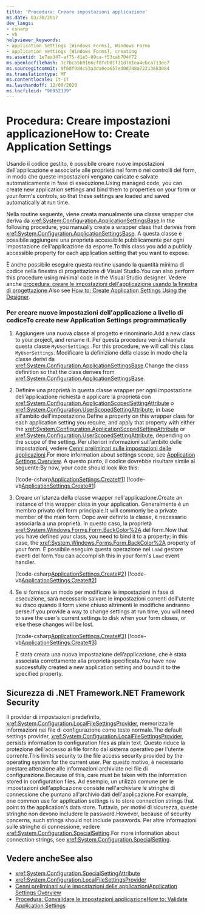 ```yaml
---
title: 'Procedura: Creare impostazioni applicazione'
ms.date: 03/30/2017
dev_langs:
- csharp
- vb
helpviewer_keywords:
- application settings [Windows Forms], Windows Forms
- application settings [Windows Forms], creating
ms.assetid: 1e7aa347-af75-41e5-89ca-f53cab704f72
ms.openlocfilehash: 1c7bcb5b9166cf8fcb01f11d701ea4ebca713ee7
ms.sourcegitcommit: 9f6df084c53a3da0ea657ed0d708a72213683084
ms.translationtype: MT
ms.contentlocale: it-IT
ms.lasthandoff: 12/09/2020
ms.locfileid: "96952139"
---
```

# <a name="how-to-create-application-settings"></a><span data-ttu-id="cdafe-102">Procedura: Creare impostazioni applicazione</span><span class="sxs-lookup"><span data-stu-id="cdafe-102">How to: Create Application Settings</span></span>

<span data-ttu-id="cdafe-103">Usando il codice gestito, è possibile creare nuove impostazioni dell'applicazione e associarle alle proprietà nel form o nei controlli del form, in modo che queste impostazioni vengano caricate e salvate automaticamente in fase di esecuzione.</span><span class="sxs-lookup"><span data-stu-id="cdafe-103">Using managed code, you can create new application settings and bind them to properties on your form or your form's controls, so that these settings are loaded and saved automatically at run time.</span></span>  
  
 <span data-ttu-id="cdafe-104">Nella routine seguente, viene creata manualmente una classe wrapper che deriva da <xref:System.Configuration.ApplicationSettingsBase>.</span><span class="sxs-lookup"><span data-stu-id="cdafe-104">In the following procedure, you manually create a wrapper class that derives from <xref:System.Configuration.ApplicationSettingsBase>.</span></span> <span data-ttu-id="cdafe-105">A questa classe è possibile aggiungere una proprietà accessibile pubblicamente per ogni impostazione dell'applicazione da esporre.</span><span class="sxs-lookup"><span data-stu-id="cdafe-105">To this class you add a publicly accessible property for each application setting that you want to expose.</span></span>  
  
 <span data-ttu-id="cdafe-106">È anche possibile eseguire questa routine usando la quantità minima di codice nella finestra di progettazione di Visual Studio.</span><span class="sxs-lookup"><span data-stu-id="cdafe-106">You can also perform this procedure using minimal code in the Visual Studio designer.</span></span>  <span data-ttu-id="cdafe-107">Vedere anche [procedura: creare le impostazioni dell'applicazione usando la finestra di progettazione](/previous-versions/visualstudio/visual-studio-2010/wabtadw6(v=vs.100)).</span><span class="sxs-lookup"><span data-stu-id="cdafe-107">Also see [How to: Create Application Settings Using the Designer](/previous-versions/visualstudio/visual-studio-2010/wabtadw6(v=vs.100)).</span></span>  
  
### <a name="to-create-new-application-settings-programmatically"></a><span data-ttu-id="cdafe-108">Per creare nuove impostazioni dell'applicazione a livello di codice</span><span class="sxs-lookup"><span data-stu-id="cdafe-108">To create new Application Settings programmatically</span></span>  
  
1. <span data-ttu-id="cdafe-109">Aggiungere una nuova classe al progetto e rinominarlo.</span><span class="sxs-lookup"><span data-stu-id="cdafe-109">Add a new class to your project, and rename it.</span></span> <span data-ttu-id="cdafe-110">Per questa procedura verrà chiamata questa classe `MyUserSettings` .</span><span class="sxs-lookup"><span data-stu-id="cdafe-110">For this procedure, we will call this class `MyUserSettings`.</span></span> <span data-ttu-id="cdafe-111">Modificare la definizione della classe in modo che la classe derivi da <xref:System.Configuration.ApplicationSettingsBase>.</span><span class="sxs-lookup"><span data-stu-id="cdafe-111">Change the class definition so that the class derives from <xref:System.Configuration.ApplicationSettingsBase>.</span></span>  
  
2. <span data-ttu-id="cdafe-112">Definire una proprietà in questa classe wrapper per ogni impostazione dell'applicazione richiesta e applicare la proprietà con <xref:System.Configuration.ApplicationScopedSettingAttribute> o <xref:System.Configuration.UserScopedSettingAttribute>, in base all'ambito dell'impostazione.</span><span class="sxs-lookup"><span data-stu-id="cdafe-112">Define a property on this wrapper class for each application setting you require, and apply that property with either the <xref:System.Configuration.ApplicationScopedSettingAttribute> or <xref:System.Configuration.UserScopedSettingAttribute>, depending on the scope of the setting.</span></span> <span data-ttu-id="cdafe-113">Per ulteriori informazioni sull'ambito delle impostazioni, vedere [Cenni preliminari sulle impostazioni delle applicazioni](application-settings-overview.md).</span><span class="sxs-lookup"><span data-stu-id="cdafe-113">For more information about settings scope, see [Application Settings Overview](application-settings-overview.md).</span></span> <span data-ttu-id="cdafe-114">A questo punto, il codice dovrebbe risultare simile al seguente:</span><span class="sxs-lookup"><span data-stu-id="cdafe-114">By now, your code should look like this:</span></span>  
  
     [!code-csharp[ApplicationSettings.Create#1](~/samples/snippets/csharp/VS_Snippets_Winforms/ApplicationSettings.Create/CS/MyAppSettings.cs#1)]
     [!code-vb[ApplicationSettings.Create#1](~/samples/snippets/visualbasic/VS_Snippets_Winforms/ApplicationSettings.Create/VB/MyAppSettings.vb#1)]  
  
3. <span data-ttu-id="cdafe-115">Creare un'istanza della classe wrapper nell'applicazione.</span><span class="sxs-lookup"><span data-stu-id="cdafe-115">Create an instance of this wrapper class in your application.</span></span> <span data-ttu-id="cdafe-116">Generalmente è un membro privato del form principale.</span><span class="sxs-lookup"><span data-stu-id="cdafe-116">It will commonly be a private member of the main form.</span></span> <span data-ttu-id="cdafe-117">Dopo aver definito la classe, è necessario associarla a una proprietà. In questo caso, la proprietà <xref:System.Windows.Forms.Form.BackColor%2A> del form.</span><span class="sxs-lookup"><span data-stu-id="cdafe-117">Now that you have defined your class, you need to bind it to a property; in this case, the <xref:System.Windows.Forms.Form.BackColor%2A> property of your form.</span></span> <span data-ttu-id="cdafe-118">È possibile eseguire questa operazione nel `Load` gestore eventi del form.</span><span class="sxs-lookup"><span data-stu-id="cdafe-118">You can accomplish this in your form's `Load` event handler.</span></span>  
  
     [!code-csharp[ApplicationSettings.Create#2](~/samples/snippets/csharp/VS_Snippets_Winforms/ApplicationSettings.Create/CS/Form1.cs#2)]
     [!code-vb[ApplicationSettings.Create#2](~/samples/snippets/visualbasic/VS_Snippets_Winforms/ApplicationSettings.Create/VB/Form1.vb#2)]  
  
4. <span data-ttu-id="cdafe-119">Se si fornisce un modo per modificare le impostazioni in fase di esecuzione, sarà necessario salvare le impostazioni correnti dell'utente su disco quando il form viene chiuso altrimenti le modifiche andranno perse.</span><span class="sxs-lookup"><span data-stu-id="cdafe-119">If you provide a way to change settings at run time, you will need to save the user's current settings to disk when your form closes, or else these changes will be lost.</span></span>  
  
     [!code-csharp[ApplicationSettings.Create#3](~/samples/snippets/csharp/VS_Snippets_Winforms/ApplicationSettings.Create/CS/Form1.cs#3)]
     [!code-vb[ApplicationSettings.Create#3](~/samples/snippets/visualbasic/VS_Snippets_Winforms/ApplicationSettings.Create/VB/Form1.vb#3)]  
  
     <span data-ttu-id="cdafe-120">È stata creata una nuova impostazione dell’applicazione, che è stata associata correttamente alla proprietà specificata.</span><span class="sxs-lookup"><span data-stu-id="cdafe-120">You have now successfully created a new application setting and bound it to the specified property.</span></span>  
  
## <a name="net-framework-security"></a><span data-ttu-id="cdafe-121">Sicurezza di .NET Framework</span><span class="sxs-lookup"><span data-stu-id="cdafe-121">.NET Framework Security</span></span>  

 <span data-ttu-id="cdafe-122">Il provider di impostazioni predefinito, <xref:System.Configuration.LocalFileSettingsProvider>, memorizza le informazioni nei file di configurazione come testo normale.</span><span class="sxs-lookup"><span data-stu-id="cdafe-122">The default settings provider, <xref:System.Configuration.LocalFileSettingsProvider>, persists information to configuration files as plain text.</span></span> <span data-ttu-id="cdafe-123">Questo riduce la protezione dell'accesso ai file fornito dal sistema operativo per l'utente corrente.</span><span class="sxs-lookup"><span data-stu-id="cdafe-123">This limits security to the file access security provided by the operating system for the current user.</span></span> <span data-ttu-id="cdafe-124">Per questo motivo, è necessario prestare attenzione alle informazioni archiviate nei file di configurazione.</span><span class="sxs-lookup"><span data-stu-id="cdafe-124">Because of this, care must be taken with the information stored in configuration files.</span></span> <span data-ttu-id="cdafe-125">Ad esempio, un utilizzo comune per le impostazioni dell'applicazione consiste nell'archiviare le stringhe di connessione che puntano all'archivio dati dell'applicazione.</span><span class="sxs-lookup"><span data-stu-id="cdafe-125">For example, one common use for application settings is to store connection strings that point to the application's data store.</span></span> <span data-ttu-id="cdafe-126">Tuttavia, per motivi di sicurezza, queste stringhe non devono includere le password.</span><span class="sxs-lookup"><span data-stu-id="cdafe-126">However, because of security concerns, such strings should not include passwords.</span></span> <span data-ttu-id="cdafe-127">Per altre informazioni sulle stringhe di connessione, vedere <xref:System.Configuration.SpecialSetting>.</span><span class="sxs-lookup"><span data-stu-id="cdafe-127">For more information about connection strings, see <xref:System.Configuration.SpecialSetting>.</span></span>  
  
## <a name="see-also"></a><span data-ttu-id="cdafe-128">Vedere anche</span><span class="sxs-lookup"><span data-stu-id="cdafe-128">See also</span></span>

- <xref:System.Configuration.SpecialSettingAttribute>
- <xref:System.Configuration.LocalFileSettingsProvider>
- [<span data-ttu-id="cdafe-129">Cenni preliminari sulle impostazioni delle applicazioni</span><span class="sxs-lookup"><span data-stu-id="cdafe-129">Application Settings Overview</span></span>](application-settings-overview.md)
- [<span data-ttu-id="cdafe-130">Procedura: Convalidare le impostazioni applicazione</span><span class="sxs-lookup"><span data-stu-id="cdafe-130">How to: Validate Application Settings</span></span>](how-to-validate-application-settings.md)
